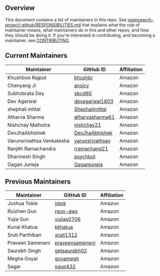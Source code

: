 ## Overview

This document contains a list of maintainers in this repo. See [opensearch-project/.github/RESPONSIBILITIES.md](https://github.com/opensearch-project/.github/blob/main/RESPONSIBILITIES.md#maintainer-responsibilities) that explains what the role of maintainer means, what maintainers do in this and other repos, and how they should be doing it. If you're interested in contributing, and becoming a maintainer, see [CONTRIBUTING](CONTRIBUTING.md).

## Current Maintainers

| Maintainer                | GitHub ID                                             | Affiliation |
|---------------------------|-------------------------------------------------------| ----------- |
| Khushboo Rajput           | [khushbr](https://github.com/khushbr)                 | Amazon      |
| Chenyang Ji               | [ansjcy](https://github.com/ansjcy)                   | Amazon      |
| Subhobrata Dey            | [sbcd90](https://github.com/sbcd90)                   | Amazon      |
| Dev Agarwal               | [devagarwal1803](https://github.com/devagarwal1803)   | Amazon      |
| shephali mittal           | [Shephalimittal](https://github.com/Shephalimittal)   | Amazon      |
| Atharva Sharma            | [atharvasharma61](https://github.com/atharvasharma61) | Amazon      |
| Nishchay Malhotra         | [nishchay21](https://github.com/nishchay21)           | Amazon      |
| DevJhaAbhishek            | [DevJhaAbhishek](https://github.com/DevJhaAbhishek)   | Amazon      |
| Varunsrivathsa Venkatesha | [varunsrivathsav](https://github.com/varunsrivathsav) | Amazon      |
| Ranjith Ramachandra       | [rramachand21](https://github.com/rramachand21)       | Amazon      |
| Dharmesh Singh            | [psychbot](https://github.com/psychbot)       | Amazon      |
| Gagan Juneja              | [Gaganjuneja](https://github.com/Gaganjuneja)       | Amazon      |


## Previous Maintainers

| Maintainer        | GitHub ID                                             | Affiliation |
|-------------------|-------------------------------------------------------|-------------|
| Joshua Tokle      | [jotok](https://github.com/jotok)                     | Amazon      |
| Ruizhen Guo       | [rguo-aws](https://github.com/rguo-aws)               | Amazon      |
| Yujia Sun         | [yujias0706](https://github.com/yujias0706)           | Amazon      |
| Kunal Khatua      | [kkhatua](https://github.com/kkhatua)                 | Amazon      |
| Sruti Parthiban   | [sruti1312](https://github.com/sruti1312)             | Amazon      |
| Praveen Sameneni  | [praveensameneni](https://github.com/praveensameneni) | Amazon      |
| Saurabh Singh     | [getsaurabh02](https://github.com/getsaurabh02)       | Amazon      |
| Megha Goyal       | [goyamegh](https://github.com/goyamegh)               | Amazon      |
| Sagar             | [sgup432](https://github.com/sgup432)                 | Amazon      |
